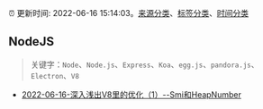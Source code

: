 :alarm_clock: 更新时间: 2022-06-16 15:14:03。[来源分类](../README.md)、[标签分类](../TAGS.md)、[时间分类](../TIMELINE.md)

## NodeJS


> 关键字：`Node`、`Node.js`、`Express`、`Koa`、`egg.js`、`pandora.js`、`Electron`、`V8`



- [2022-06-16-深入浅出V8里的优化（1）--Smi和HeapNumber](https://toutiao.io/k/v3bjhig) 